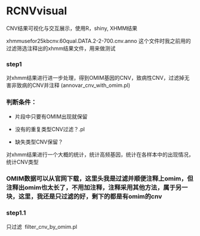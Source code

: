 # RCNVvisual

CNV结果可视化与交互展示，使用R，shiny, XHMM结果 

xhmmusefor25kbcnv.60qual.DATA.2-2-700.cnv.anno 这个文件时我之前用的过滤筛选注释出的xhmm结果文件，用来做测试

### step1

对xhmm结果进行进一步处理，得到OMIM基因的CNV，致病性CNV，过滤掉无害非致病的CNV并注释  (annovar_cnv_with_omim.pl)

### 判断条件：

* 片段中只要有OMIM出现就保留

* 没有的重复类型CNV过滤？.pl

* 缺失类型CNV保留？

对xhmm结果进行一个大概的统计，统计高频基因，统计在各样本中的出现情况，统计CNV类型

### OMIM数据可以从官网下载，这里头我是过滤并顺便注释上omim，但注释出omim也太长了，不用加注释，注释采用其他方法，属于另一块，这里，我还是只过滤的好，剩下的都是有omim的cnv 

### step1.1
只过滤  filter_cnv_by_omim.pl
